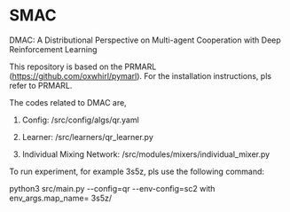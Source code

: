 # SMAC
DMAC:  A Distributional Perspective on Multi-agent Cooperation with Deep Reinforcement Learning

This repository is based on the PRMARL (https://github.com/oxwhirl/pymarl). For the installation instructions, pls refer to PRMARL.

The codes related to DMAC are,

1) Config: /src/config/algs/qr.yaml 

2) Learner: /src/learners/qr_learner.py 

3) Individual Mixing Network: /src/modules/mixers/individual_mixer.py  


To run experiment, for example 3s5z, pls use the following command:

python3 src/main.py --config=qr --env-config=sc2 with env_args.map_name= 3s5z/


